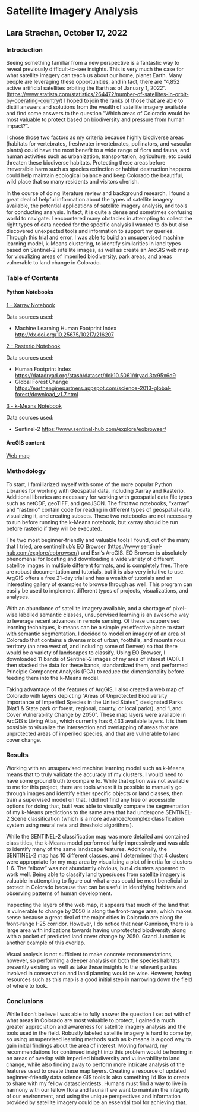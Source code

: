 # Satellite Imagery Analysis
## Lara Strachan, October 17, 2022

### **Introduction**

Seeing something familiar from a new perspective is a fantastic way to reveal previously difficult-to-see insights. This is very much the case for what satellite imagery can teach us about our home, planet Earth. Many people are leveraging these opportunities, and in fact, there are “4,852 active artificial satellites orbiting the Earth as of January 1, 2022”. (https://www.statista.com/statistics/264472/number-of-satellites-in-orbit-by-operating-country/) I hoped to join the ranks of those that are able to distill answers and solutions from the wealth of satellite imagery available and find some answers to the question “Which areas of Colorado would be most valuable to protect based on biodiversity and pressure from human impact?”. 

I chose those two factors as my criteria because highly biodiverse areas (habitats for vertebrates, freshwater invertebrates, pollinators, and vascular plants) could have the most benefit to a wide range of flora and fauna, and human activities such as urbanization, transportation, agriculture, etc could threaten these biodiverse habitats. Protecting these areas before irreversible harm such as species extinction or habitat destruction happens could help maintain ecological balance and keep Colorado the beautiful, wild place that so many residents and visitors cherish.

In the course of doing literature review and background research, I found a great deal of helpful information about the types of satellite imagery available, the potential applications of satellite imagery analysis, and tools for conducting analysis. In fact, it is quite a dense and sometimes confusing world to navigate. I encountered many obstacles in attempting to collect the right types of data needed for the specific analysis I wanted to do but also discovered unexpected tools and information to support my queries. Through this trial and error, I was able to build an unsupervised machine learning model, k-Means clustering, to identify similarities in land types based on Sentinel-2 satellite images, as well as create an ArcGIS web map for visualizing areas of imperiled biodiversity, park areas, and areas vulnerable to land change in Colorado.

### **Table of Contents** 

#### Python Notebooks

[1 - Xarray Notebook](../1_xarray.ipynb)

Data sources used: 

- Machine Learning Human Footprint Index  http://dx.doi.org/10.25675/10217/216207

[2 - Rasterio Notebook](../2_rasterio.ipynb)

Data sources used:

- Human Footprint Index https://datadryad.org/stash/dataset/doi:10.5061/dryad.3tx95x6d9
- Global Forest Change https://earthenginepartners.appspot.com/science-2013-global-forest/download_v1.7.html

[3 - k-Means Notebook](../3_unsup_learning.ipynb)

Data sources used:

- Sentinel-2  https://www.sentinel-hub.com/explore/eobrowser/


#### ArcGIS content

[Web map](https://learngis2.maps.arcgis.com/apps/instant/imageryviewer/index.html?appid=1eefb6a8b40c4f53be3affd947e1c1da&center=-105.427;39.0524&level=7&selectedFeature=USA_Parks_4323;15459&hiddenLayers=Land_Cover_Vulnerability_2050_8288;mapNotes_9112)


### **Methodology**

To start, I familiarized myself with some of the more popular Python Libraries for working with Geospatial data, including Xarray and Rasterio. Additional libraries are necessary for working with geospatial data file types such as netCDF, geoTIFF, and geoJSON. The first two notebooks, “xarray” and “rasterio” contain code for reading in different types of geospatial data, visualizing it, and creating subsets. These two notebooks are not necessary to run before running the k-Means notebook, but xarray should be run before rasterio if they will be executed. 

The two most beginner-friendly and valuable tools I found, out of the many that I tried, are sentinelhub’s EO Browser (https://www.sentinel-hub.com/explore/eobrowser/) and Esri’s ArcGIS. EO Browser is absolutely phenomenal for locating and downloading a wide variety of different satellite images in multiple different formats, and is completely free. There are robust documentation and tutorials, but it is also very intuitive to use. ArgGIS offers a free 21-day trial and has a wealth of tutorials and an interesting gallery of examples to browse through as well. This program can easily be used to implement different types of projects, visualizations, and analyses. 

With an abundance of satellite imagery available, and a shortage of pixel-wise labelled semantic classes, unsupervised learning is an awesome way to leverage recent advances in remote sensing. Of these unsupervised learning techniques, k-means can be a simple yet effective place to start with semantic segmentation. I decided to model on imagery of an area of Colorado that contains a diverse mix of urban, foothills, and mountainous territory (an area west of, and including some of Denver) so that there would be a variety of landscapes to classify. Using EO Browser, I downloaded 11 bands of Sentinel-2 images of my area of interest (AOI). I then stacked the data for these bands, standardized them, and performed Principle Component Analysis (PCA) to reduce the dimensionality before feeding them into the k-Means model.


Taking advantage of the features of ArgGIS, I also created a web map of Colorado with layers depicting “Areas of Unprotected Biodiversity Importance of Imperiled Species in the United States”, designated Parks (Nat’l & State park or forest, regional, county, or local parks), and “Land Cover Vulnerability Change by 2050”. These map layers were available in ArcGIS’s Living Atlas, which currently has 6,433 available layers. It is then possible to visualize the intersection and overlapping of areas that are unprotected areas of imperiled species, and that are vulnerable to land cover change.


### **Results**

Working with an unsupervised machine learning model such as k-Means, means that to truly validate the accuracy of my clusters, I would need to have some ground truth to compare to. While that option was not available to me for this project, there are tools where it is possible to manually go through images and identify either specific objects or land classes, then train a supervised model on that. I did not find any free or accessible options for doing that, but I was able to visually compare the segmentation of my k-Means predictions to the same area that had undergone SENTINEL-2 Scene classification (which is a more advanced/complex classification system using neural nets and threshold algorithms). 

While the SENTINEL-2 classification map was more detailed and contained class titles, the k-Means model performed fairly impressively and was able to identify many of the same landscape features. Additionally, the SENTINEL-2 map has 10 different classes, and I determined that 4 clusters were appropriate for my map area by visualizing a plot of inertia for clusters 1-6. The “elbow” was not abundantly obvious, but 4 clusters appeared to work well. Being able to classify land types/uses from satellite imagery is valuable in attempting to figure out what areas could be most beneficial to protect in Colorado because that can be useful in identifying habitats and observing patterns of human development.

Inspecting the layers of the web map, it appears that much of the land that is vulnerable to change by 2050 is along the front-range area, which makes sense because a great deal of the major cities in Colorado are along the front-range I-25 corridor. However, I do notice that near Gunnison, there is a large area with indications towards having unprotected biodiversity along with a pocket of predicted land cover change by 2050. Grand Junction is another example of this overlap. 

Visual analysis is not sufficient to make concrete recommendations, however, so performing a deeper analysis on both the species habitats presently existing as well as 
take these insights to the relevant parties involved in conservation and land planning would be wise. However, having resources such as this map is a good initial step in narrowing down the field of where to look.


### **Conclusions** 

While I don’t believe I was able to fully answer the question I set out with of what areas in Colorado are most valuable to protect, I gained a much greater appreciation and awareness for satellite imagery analysis and the tools used in the field. Robustly labeled satellite imagery is hard to come by, so using unsupervised learning methods such as k-means is a good way to gain initial findings about the area of interest. Moving forward, my recommendations for continued insight into this problem would be honing in on areas of overlap with imperiled biodiversity and vulnerability to land change, while also finding away to perform more intricate analysis of the features used to create these map layers. Creating a resource of updated beginner-friendly data science GIS tools is also something I’d like to create to share with my fellow datascientiests. Humans must find a way to live in harmony with our fellow flora and fauna if we want to maintain the integrity of our environment, and using the unique perspectives and information provided by satellite imagery could be an essential tool for achieving that.
